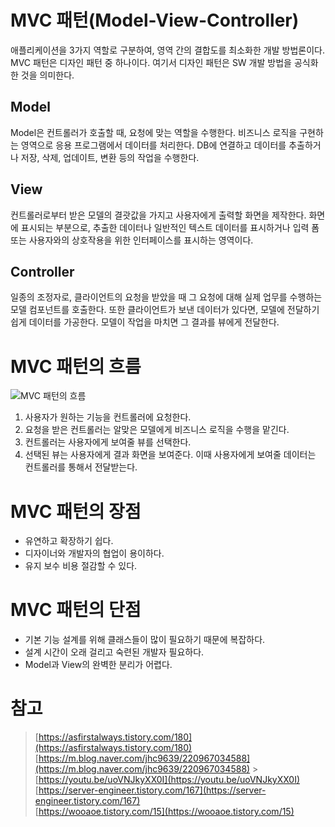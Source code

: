 # MVC 패턴(Model-View-Controller)

애플리케이션을 3가지 역할로 구분하여,
영역 간의 결합도를 최소화한 개발 방법론이다. MVC 패턴은 디자인 패턴 중 하나이다. 여기서 디자인 패턴은 SW 개발 방법을 공식화한 것을 의미한다.

## Model

Model은 컨트롤러가 호출할 때, 요청에 맞는 역할을 수행한다. 비즈니스 로직을 구현하는 영역으로 응용 프로그램에서 데이터를 처리한다. DB에 연결하고 데이터를 추출하거나 저장, 삭제, 업데이트, 변환 등의 작업을 수행한다.

## View

컨트롤러로부터 받은 모델의 결괏값을 가지고 사용자에게 출력할 화면을 제작한다. 화면에 표시되는 부분으로, 추출한 데이터나 일반적인 텍스트 데이터를 표시하거나 입력 폼 또는 사용자와의 상호작용을 위한 인터페이스를 표시하는 영역이다.

## Controller

일종의 조정자로, 클라이언트의 요청을 받았을 때 그 요청에 대해 실제 업무를 수행하는 모델 컴포넌트를 호출한다. 또한 클라이언트가 보낸 데이터가 있다면, 모델에 전달하기 쉽게 데이터를 가공한다. 모델이 작업을 마치면 그 결과를 뷰에게 전달한다.

# MVC 패턴의 흐름

![MVC 패턴의 흐름](https://mblogthumb-phinf.pstatic.net/MjAxNzAzMjVfMjUw/MDAxNDkwNDM4NzI4MTIy.4ZtITJJKJW_Nj1gKST0BhKMAzqmMaYIj9PobYJMFD4Ig.xTHT-0qyRKXsA4nZ2xKPNeCxeU2-tLIc-4oyrWq5WBgg.PNG.jhc9639/mvc_role_diagram.png?type=w800 "MVC 패턴의 흐름")

1. 사용자가 원하는 기능을 컨트롤러에 요청한다.
2. 요청을 받은 컨트롤러는 알맞은 모델에게 비즈니스 로직을 수행을 맡긴다.
3. 컨트롤러는 사용자에게 보여줄 뷰를 선택한다.
4. 선택된 뷰는 사용자에게 결과 화면을 보여준다. 이때 사용자에게 보여줄 데이터는 컨트롤러를 통해서 전달받는다.

# MVC 패턴의 장점

- 유연하고 확장하기 쉽다.
- 디자이너와 개발자의 협업이 용이하다.
- 유지 보수 비용 절감할 수 있다.

# MVC 패턴의 단점

- 기본 기능 설계를 위해 클래스들이 많이 필요하기 때문에 복잡하다.
- 설계 시간이 오래 걸리고 숙련된 개발자 필요하다.
- Model과 View의 완벽한 분리가 어렵다.

# 참고

> [https://asfirstalways.tistory.com/180](https://asfirstalways.tistory.com/180)  
> [https://m.blog.naver.com/jhc9639/220967034588](https://m.blog.naver.com/jhc9639/220967034588) > [https://youtu.be/uoVNJkyXX0I](https://youtu.be/uoVNJkyXX0I)  
> [https://server-engineer.tistory.com/167](https://server-engineer.tistory.com/167)  
> [https://wooaoe.tistory.com/15](https://wooaoe.tistory.com/15)
